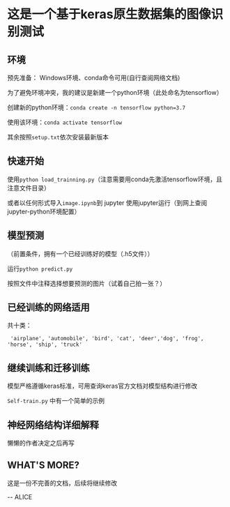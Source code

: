 # 这是一个基于keras原生数据集的图像识别测试



## 环境

预先准备： Windows环境、conda命令可用(自行查阅网络文档)

为了避免环境冲突，我的建议是新建一个python环境（此处命名为tensorflow）

创建新的python环境：`conda create -n tensorflow python=3.7`

使用该环境：`conda activate tensorflow`

 其余按照`setup.txt`依次安装最新版本

## 快速开始

使用` python load_trainning.py `（注意需要用conda先激活tensorflow环境，且注意文件目录）

或者以任何形式导入`image.ipynb`到 jupyter 使用jupyter运行（到网上查阅jupyter-python环境配置）

## 模型预测

（前置条件，拥有一个已经训练好的模型（.h5文件））

运行`python predict.py`  

按照文件中注释选择想要预测的图片（试着自己拍一张？）

## 已经训练的网络适用

共十类：

`  'airplane', 'automobile', 'bird', 'cat', 'deer','dog', 'frog', 'horse', 'ship', 'truck' `

## 继续训练和迁移训练

模型严格遵循keras标准，可用查询keras官方文档对模型结构进行修改

`Self-train.py` 中有一个简单的示例

## 神经网络结构详细解释

懒懒的作者决定之后再写

## WHAT'S MORE?

这是一份不完善的文档，后续将继续修改

-- ALICE
